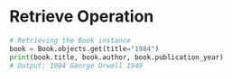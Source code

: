 # Retrieve Operation

```python
# Retrieving the Book instance
book = Book.objects.get(title="1984")
print(book.title, book.author, book.publication_year)
# Output: 1984 George Orwell 1949
